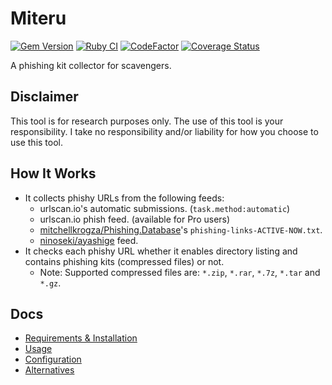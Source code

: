 # Miteru

[![Gem Version](https://badge.fury.io/rb/miteru.svg)](https://badge.fury.io/rb/miteru)
[![Ruby CI](https://github.com/ninoseki/miteru/actions/workflows/test.yml/badge.svg)](https://github.com/ninoseki/miteru/actions/workflows/test.yml)
[![CodeFactor](https://www.codefactor.io/repository/github/ninoseki/miteru/badge)](https://www.codefactor.io/repository/github/ninoseki/miteru)
[![Coverage Status](https://coveralls.io/repos/github/ninoseki/miteru/badge.svg?branch=master)](https://coveralls.io/github/ninoseki/miteru?branch=master)

A phishing kit collector for scavengers.

## Disclaimer

This tool is for research purposes only. The use of this tool is your responsibility.
I take no responsibility and/or liability for how you choose to use this tool.

## How It Works

- It collects phishy URLs from the following feeds:
  - urlscan.io's automatic submissions. (`task.method:automatic`)
  - urlscan.io phish feed. (available for Pro users)
  - [mitchellkrogza/Phishing.Database](https://github.com/mitchellkrogza/Phishing.Database)'s `phishing-links-ACTIVE-NOW.txt`.
  - [ninoseki/ayashige](https://github.com/ninoseki/ayashige) feed.
- It checks each phishy URL whether it enables directory listing and contains phishing kits (compressed files) or not.
  - Note: Supported compressed files are: `*.zip`, `*.rar`, `*.7z`, `*.tar` and `*.gz`.

## Docs

- [Requirements & Installation](https://github.com/ninoseki/miteru/wiki/Requirements-&-Installation)
- [Usage](https://github.com/ninoseki/miteru/wiki/Usage)
- [Configuration](https://github.com/ninoseki/miteru/wiki/Configuration)
- [Alternatives](https://github.com/ninoseki/miteru/wiki/Alternatives)

